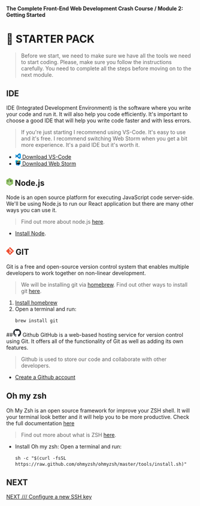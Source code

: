 #### The Complete Front-End Web Development Crash Course / Module 2: Getting Started

# 🎒 STARTER PACK

> Before we start, we need to make sure we have all the tools we need to start coding.
> Please, make sure you follow the instructions carefully.
> You need to complete all the steps before moving on to the next module.

## IDE
IDE (Integrated Development Environment) is the software where you write your code and run it. It will also help you code efficiently. It's important to choose a good IDE that will help you write code faster and with less errors.
> If you're just starting I recommend using VS-Code. It's easy to use and it's free.
I recommend switching Web Storm when you get a bit more experience.
It's a paid IDE but it's worth it.
- [<img src="../imgs/vscode_logo.png" width="15"/> Download VS-Code](https://code.visualstudio.com/)
- [<img src="../imgs/webstorm_logo.svg" width="15"/> Download Web Storm](https://www.jetbrains.com/webstorm/)


## <img src="../imgs/node-js-icon.jpeg" width="18"/> Node.js
Node is an open source platform for executing JavaScript code server-side.
We'll be using Node.js to run our React application but there are many other ways you can use it.
> Find out more about node.js [here](https://nodejs.org/en/about/).
- [Install Node](https://nodejs.org/en/).


## <img src="../imgs/git-icon.jpeg" width="20"/> GIT
Git is a free and open-source version control system that enables multiple developers to work together on non-linear development.
> We will be installing git via [homebrew](https://brew.sh/).
Find out other ways to install git [here](https://nodejs.org/en/about/).
1. [Install homebrew](https://brew.sh/)
2. Open a terminal and run:
    ```
    brew install git
    ```

##<img src="../imgs/github-mark.png" width="22"/> Github
GitHub is a web-based hosting service for version control using Git.
It offers all of the functionality of Git as well as adding its own features.
> Github is used to store our code and collaborate with other developers.
- [Create a Github account](https://github.com)

## Oh my zsh
Oh My Zsh is an open source framework for improve your ZSH shell.
It will your terminal look better and it will help you to be more productive.
Check the full documentation [here](https://ohmyz.sh/)
> Find out more about what is ZSH [here](https://www.howtogeek.com/362409/what-is-zsh-and-why-should-you-use-it-instead-of-bash/).

- Install Oh my zsh: Open a terminal and run:
    ``` 
    sh -c "$(curl -fsSL https://raw.github.com/ohmyzsh/ohmyzsh/master/tools/install.sh)"
    ```

## NEXT
[NEXT /// Configure a new SSH key](./ssh.md)